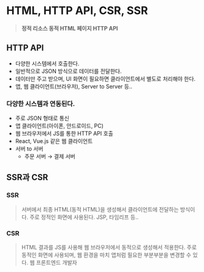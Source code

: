 # HTML, HTTP API, CSR, SSR

> **정적 리소스
동적 HTML 페이지
HTTP API**
> 

## HTTP API

- 다양한 시스템에서 호출한다.
- 일반적으로 JSON 방식으로 데이터를 전달한다.
- 데이터만 주고 받으며, UI 화면이 필요하면 클라이언트에서 별도로 처리해야 한다.
- 앱, 웹 클라이언트(브라우저), Server to Server 등..

### 다양한 시스템과 연동된다.

- 주로 JSON 형태로 통신
- 앱 클라이언트(아이폰, 안드로이드, PC)
- 웹 브라우저에서 JS를 통한 HTTP API 호출
- React, Vue.js 같은 웹 클라이언트
- 서버 to 서버
    - 주문 서버 → 결제 서버

## SSR과 CSR

### SSR

> 서버에서 최종 HTML(동적 HTML)을 생성해서 클라이언트에 전달하는 방식이다.
주로 정적인 화면에 사용된다.
JSP, 타임리프 등..
> 

### CSR

> HTML 결과를 JS를 사용해 웹 브라우저에서 동적으로 생성해서 적용한다.
주로 동적인 화면에 사용되며, 웹 환경을 마치 앱처럼 필요한 부분부분을 변경할 수 있다.
웹 프론트엔드 개발자
>